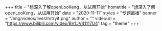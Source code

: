 +++
    title = "想深入了解openLooKeng，从试用开始"
    hometitle = "想深入了解openLooKeng，从试用开始"
    date = "2020-11-11"
    styles = "专题直播"
    banner = "/img/videos/live/zh/tryit.png"
    author = ""
    videourl = "https://www.bilibili.com/video/BV1JV41117U4" 
    tag = "theme"
+++
